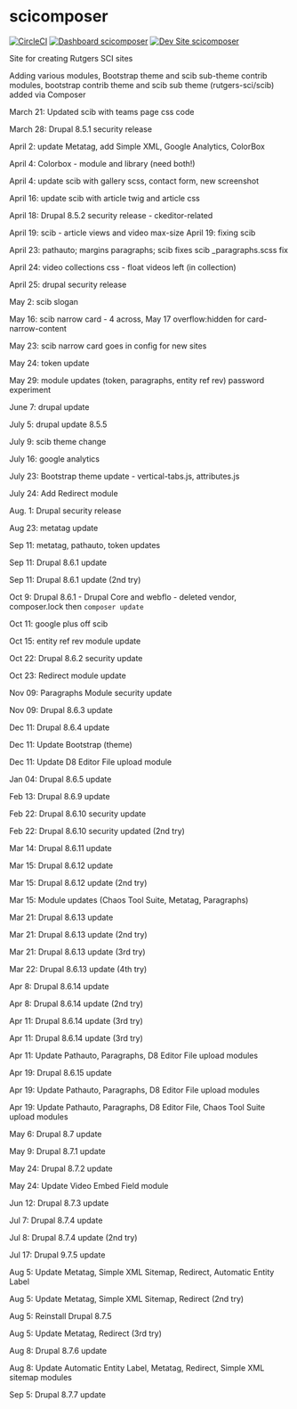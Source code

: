 # scicomposer

[![CircleCI](https://circleci.com/gh/rutgers-sci/scicomposer.svg?style=shield)](https://circleci.com/gh/rutgers-sci/scicomposer)
[![Dashboard scicomposer](https://img.shields.io/badge/dashboard-scicomposer-yellow.svg)](https://dashboard.pantheon.io/sites/c2ba47eb-fd4a-436b-a2f6-28dc47557ea3#dev/code)
[![Dev Site scicomposer](https://img.shields.io/badge/site-scicomposer-blue.svg)](http://dev-scicomposer.pantheonsite.io/)

Site for creating Rutgers SCI sites

Adding various modules, Bootstrap theme and scib sub-theme
contrib modules, bootstrap contrib theme and scib sub theme (rutgers-sci/scib) added via Composer

March 21: Updated scib with teams page css code 

March 28: Drupal 8.5.1 security release

April 2: update Metatag, add Simple XML, Google Analytics, ColorBox

April 4: Colorbox - module and library (need both!)

April 4: update scib with gallery scss, contact form, new screenshot

April 16: update scib with article twig and article css

April 18: Drupal 8.5.2 security release - ckeditor-related

April 19: scib - article views and video max-size
April 19: fixing scib

April 23: pathauto; margins paragraphs; scib fixes
scib _paragraphs.scss fix

April 24: video collections css - float videos left (in collection)

April 25: drupal security release

May 2: scib slogan

May 16: scib narrow card - 4 across, May 17 overflow:hidden for card-narrow-content

May 23: scib narrow card goes in config for new sites

May 24: token update

May 29: module updates (token, paragraphs, entity ref rev)
password experiment

June 7: drupal update

July 5: drupal update 8.5.5

July 9: scib theme change

July 16: google analytics

July 23: Bootstrap theme update - vertical-tabs.js, attributes.js

July 24: Add Redirect module

Aug. 1: Drupal security release

Aug 23: metatag update

Sep 11: metatag, pathauto, token updates

Sep 11: Drupal 8.6.1 update

Sep 11: Drupal 8.6.1 update (2nd try)

Oct 9: Drupal 8.6.1 - Drupal Core and webflo - deleted vendor, composer.lock then `composer update`

Oct 11: google plus off scib

Oct 15: entity ref rev module update  

Oct 22: Drupal 8.6.2 security update

Oct 23: Redirect module update

Nov 09: Paragraphs Module security update

Nov 09: Drupal 8.6.3 update

Dec 11: Drupal 8.6.4 update

Dec 11: Update Bootstrap (theme)

Dec 11: Update D8 Editor File upload module

Jan 04: Drupal 8.6.5 update

Feb 13: Drupal 8.6.9 update

Feb 22: Drupal 8.6.10 security update

Feb 22: Drupal 8.6.10 security updated (2nd try)

Mar 14: Drupal 8.6.11 update

Mar 15: Drupal 8.6.12 update

Mar 15: Drupal 8.6.12 update (2nd try)

Mar 15: Module updates (Chaos Tool Suite, Metatag, Paragraphs)

Mar 21: Drupal 8.6.13 update

Mar 21: Drupal 8.6.13 update (2nd try)

Mar 21: Drupal 8.6.13 update (3rd try)

Mar 22: Drupal 8.6.13 update (4th try)

Apr 8: Drupal 8.6.14 update

Apr 8: Drupal 8.6.14 update (2nd try)

Apr 11: Drupal 8.6.14 update (3rd try)

Apr 11: Drupal 8.6.14 update (3rd try)

Apr 11: Update Pathauto, Paragraphs, D8 Editor File upload modules

Apr 19: Drupal 8.6.15 update

Apr 19: Update Pathauto, Paragraphs, D8 Editor File upload modules

Apr 19: Update Pathauto, Paragraphs, D8 Editor File, Chaos Tool Suite upload modules

May 6: Drupal 8.7 update

May 9: Drupal 8.7.1 update

May 24: Drupal 8.7.2 update

May 24: Update Video Embed Field module

Jun 12: Drupal 8.7.3 update

Jul 7: Drupal 8.7.4 update

Jul 8: Drupal 8.7.4 update (2nd try)

Jul 17: Drupal 9.7.5 update

Aug 5: Update Metatag, Simple XML Sitemap, Redirect, Automatic Entity Label

Aug 5: Update Metatag, Simple XML Sitemap, Redirect (2nd try)

Aug 5: Reinstall Drupal 8.7.5

Aug 5: Update Metatag, Redirect (3rd try)

Aug 8: Drupal 8.7.6 update

Aug 8: Update Automatic Entity Label, Metatag, Redirect, Simple XML sitemap modules

Sep 5: Drupal 8.7.7 update






































